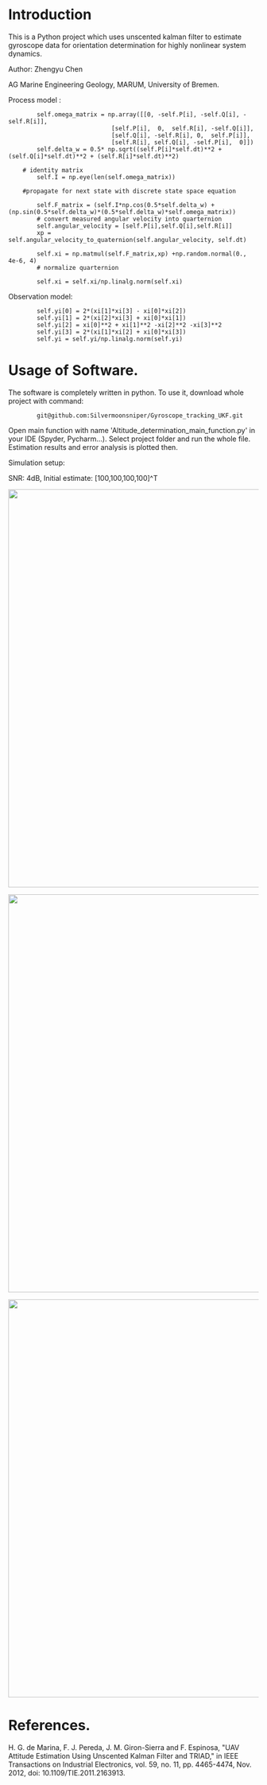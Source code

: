 # Introduction
This is a Python project which uses unscented kalman filter to estimate gyroscope data for orientation determination for highly nonlinear system dynamics. 

Author: Zhengyu Chen

AG Marine Engineering Geology, MARUM, University of Bremen.

Process model :
```
        self.omega_matrix = np.array([[0, -self.P[i], -self.Q[i], -self.R[i]],
                             [self.P[i],  0,  self.R[i], -self.Q[i]],
                             [self.Q[i], -self.R[i], 0,  self.P[i]],
                             [self.R[i], self.Q[i], -self.P[i],  0]])
        self.delta_w = 0.5* np.sqrt((self.P[i]*self.dt)**2 + (self.Q[i]*self.dt)**2 + (self.R[i]*self.dt)**2)
        
    # identity matrix
        self.I = np.eye(len(self.omega_matrix))
       
    #propagate for next state with discrete state space equation
    
        self.F_matrix = (self.I*np.cos(0.5*self.delta_w) + (np.sin(0.5*self.delta_w)*(0.5*self.delta_w)*self.omega_matrix))
        # convert measured angular velocity into quarternion
        self.angular_velocity = [self.P[i],self.Q[i],self.R[i]]
        xp = self.angular_velocity_to_quaternion(self.angular_velocity, self.dt)
        
        self.xi = np.matmul(self.F_matrix,xp) +np.random.normal(0., 4e-6, 4)
        # normalize quarternion
        
        self.xi = self.xi/np.linalg.norm(self.xi) 
```
Observation model:
```
        self.yi[0] = 2*(xi[1]*xi[3] - xi[0]*xi[2]) 
        self.yi[1] = 2*(xi[2]*xi[3] + xi[0]*xi[1]) 
        self.yi[2] = xi[0]**2 + xi[1]**2 -xi[2]**2 -xi[3]**2 
        self.yi[3] = 2*(xi[1]*xi[2] + xi[0]*xi[3])
        self.yi = self.yi/np.linalg.norm(self.yi)
```

# Usage of Software.
The software is completely written in python. To use it, download whole project with command:
```
        git@github.com:Silvermoonsniper/Gyroscope_tracking_UKF.git
```
Open main function with name 'Altitude_determination_main_function.py' in your IDE (Spyder, Pycharm...). Select project folder and run the whole file.
Estimation results and error analysis is plotted then.

Simulation setup:

 SNR:   4dB,
 Initial estimate: [100,100,100,100]^T



<p align="center">
  <img src="https://user-images.githubusercontent.com/89796179/283138546-24f1cd7b-ea2b-4106-af47-a962cec3b503.png"
 " width="800" />
</p> 
<p align="center">
  <img src="https://user-images.githubusercontent.com/89796179/283138548-f2d998e3-bcec-4c34-9800-1ea4ff2488c4.png"
 " width="800" />
</p> 
<p align="center">
  <img src="https://user-images.githubusercontent.com/89796179/283456821-d1dfb502-0418-4d7f-b28f-0a3ee46a74f6.png"
 " width="800" />
</p> 

# References.
H. G. de Marina, F. J. Pereda, J. M. Giron-Sierra and F. Espinosa, "UAV Attitude Estimation Using Unscented Kalman Filter and TRIAD," in IEEE Transactions on Industrial Electronics, vol. 59, no. 11, pp. 4465-4474, Nov. 2012, doi: 10.1109/TIE.2011.2163913.
